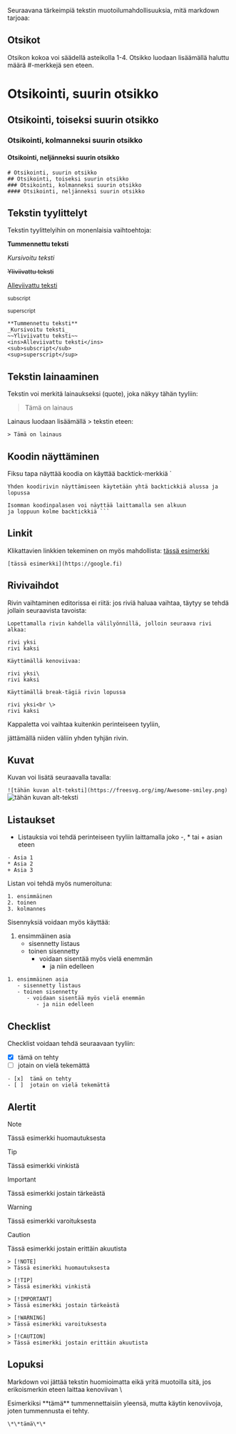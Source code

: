 Seuraavana tärkeimpiä tekstin muotoilumahdollisuuksia, mitä markdown tarjoaa:

## Otsikot

Otsikon kokoa voi säädellä asteikolla 1-4. Otsikko luodaan lisäämällä haluttu määrä #-merkkejä sen eteen.

# Otsikointi, suurin otsikko
## Otsikointi, toiseksi suurin otsikko
### Otsikointi, kolmanneksi suurin otsikko
#### Otsikointi, neljänneksi suurin otsikko

```
# Otsikointi, suurin otsikko
## Otsikointi, toiseksi suurin otsikko
### Otsikointi, kolmanneksi suurin otsikko
#### Otsikointi, neljänneksi suurin otsikko
```


## Tekstin tyylittelyt

Tekstin tyylittelyihin on monenlaisia vaihtoehtoja:

**Tummennettu teksti**

_Kursivoitu teksti_

~~Yliviivattu teksti~~

<ins>Alleviivattu teksti</ins>

<sub>subscript</sub>

<sup>superscript</sup>

```
**Tummennettu teksti**
_Kursivoitu teksti_
~~Yliviivattu teksti~~
<ins>Alleviivattu teksti</ins>
<sub>subscript</sub>
<sup>superscript</sup>
```

## Tekstin lainaaminen

Tekstin voi merkitä lainaukseksi (quote), joka näkyy tähän tyyliin:

> Tämä on lainaus

Lainaus luodaan lisäämällä > tekstin eteen:

`> Tämä on lainaus`

## Koodin näyttäminen

Fiksu tapa näyttää koodia on käyttää backtick-merkkiä `

`
Yhden koodirivin näyttämiseen käytetään yhtä backtickkiä alussa ja lopussa
`

```
Isomman koodinpalasen voi näyttää laittamalla sen alkuun
ja loppuun kolme backtickkiä ```
```

## Linkit

Klikattavien linkkien tekeminen on myös mahdollista: [tässä esimerkki](https://google.fi)

`[tässä esimerkki](https://google.fi)`

## Rivivaihdot

Rivin vaihtaminen editorissa ei riitä: jos riviä haluaa vaihtaa, täytyy se tehdä jollain seuraavista tavoista:

```
Lopettamalla rivin kahdella välilyönnillä, jolloin seuraava rivi alkaa:

rivi yksi  
rivi kaksi

Käyttämällä kenoviivaa:

rivi yksi\
rivi kaksi

Käyttämällä break-tägiä rivin lopussa

rivi yksi<br \>
rivi kaksi

```

Kappaletta voi vaihtaa kuitenkin perinteiseen tyyliin,

jättämällä niiden väliin yhden tyhjän rivin.

## Kuvat

Kuvan voi lisätä seuraavalla tavalla:

`
![tähän kuvan alt-teksti](https://freesvg.org/img/Awesome-smiley.png)
`
![tähän kuvan alt-teksti](https://freesvg.org/img/Awesome-smiley.png)

## Listaukset

+ Listauksia voi tehdä perinteiseen tyyliin laittamalla joko -, * tai + asian eteen

```
- Asia 1
* Asia 2
+ Asia 3
```

Listan voi tehdä myös numeroituna:

```
1. ensimmäinen
2. toinen
3. kolmannes
```

Sisennyksiä voidaan myös käyttää:

1. ensimmäinen asia
   - sisennetty listaus
   - toinen sisennetty
      - voidaan sisentää myös vielä enemmän
         - ja niin edelleen

```
1. ensimmäinen asia
   - sisennetty listaus
   - toinen sisennetty
      - voidaan sisentää myös vielä enemmän
         - ja niin edelleen
```

## Checklist

Checklist voidaan tehdä seuraavaan tyyliin:

- [x]  tämä on tehty
- [ ]  jotain on vielä tekemättä

```
- [x]  tämä on tehty
- [ ]  jotain on vielä tekemättä
```

## Alertit

> [!NOTE]
> Tässä esimerkki huomautuksesta

> [!TIP]
> Tässä esimerkki vinkistä

> [!IMPORTANT]
> Tässä esimerkki jostain tärkeästä

> [!WARNING]
> Tässä esimerkki varoituksesta

> [!CAUTION]
> Tässä esimerkki jostain erittäin akuutista

```
> [!NOTE]
> Tässä esimerkki huomautuksesta

> [!TIP]
> Tässä esimerkki vinkistä

> [!IMPORTANT]
> Tässä esimerkki jostain tärkeästä

> [!WARNING]
> Tässä esimerkki varoituksesta

> [!CAUTION]
> Tässä esimerkki jostain erittäin akuutista
```

## Lopuksi

Markdown voi jättää tekstin huomioimatta eikä yritä muotoilla sitä, jos erikoismerkin eteen laittaa kenoviivan \

Esimerkiksi \*\*tämä\*\* tummennettaisiin yleensä, mutta käytin kenoviivoja, joten tummennusta ei tehty.

`
\*\*tämä\*\*
`
